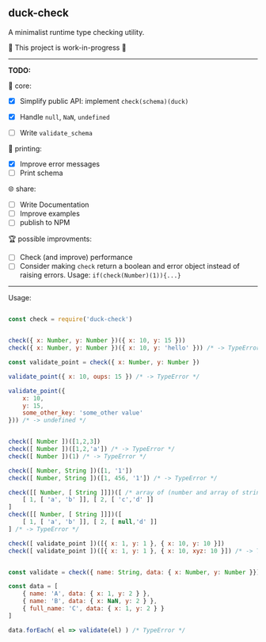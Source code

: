 ## duck-check

A minimalist runtime type checking utility.

🚧 This project is work-in-progress 🚧

___

<b>TODO:</b>

🚧 core:
- [x] Simplify public API: implement `check(schema)(duck)` 
- [x] Handle `null`, `NaN`, `undefined`
- [ ] Write `validate_schema`


🎨 printing:
- [x] Improve error messages
- [ ] Print schema 

🌐 share:
- [ ] Write Documentation
- [ ] Improve examples
- [ ] publish to NPM

🏆 possible improvments: 
- [ ] Check (and improve) performance 
- [ ] Consider making `check` return a boolean and error object instead of raising errors. 
Usage: `if(check(Number)(1)){...}`
___

Usage:

```js

const check = require('duck-check')


check({ x: Number, y: Number })({ x: 10, y: 15 }))
check({ x: Number, y: Number })({ x: 10, y: 'hello' })) /* -> TypeError */

const validate_point = check({ x: Number, y: Number })

validate_point({ x: 10, oups: 15 }) /* -> TypeError */

validate_point({
    x: 10, 
    y: 15, 
    some_other_key: 'some_other value'
})) /* -> undefined */


check([ Number ])([1,2,3])
check([ Number ])([1,2,'a']) /* -> TypeError */
check([ Number ])(1) /* -> TypeError */

check([ Number, String ])([1, '1'])
check([ Number, String ])([1, 456, '1']) /* -> TypeError */

check([[ Number, [ String ]]])([ /* array of (number and array of string) */
    [ 1, [ 'a', 'b' ]], [ 2, [ 'c','d' ]]
]
check([[ Number, [ String ]]])([
    [ 1, [ 'a', 'b' ]], [ 2, [ null,'d' ]]
] /* -> TypeError */

check([ validate_point ])([{ x: 1, y: 1 }, { x: 10, y: 10 }])
check([ validate_point ])([{ x: 1, y: 1 }, { x: 10, xyz: 10 }]) /* -> TypeError */


const validate = check({ name: String, data: { x: Number, y: Number }})

const data = [
    { name: 'A', data: { x: 1, y: 2 } },
    { name: 'B', data: { x: NaN, y: 2 } },
    { full_name: 'C', data: { x: 1, y: 2 } }
] 

data.forEach( el => validate(el) ) /* TypeError */



```

